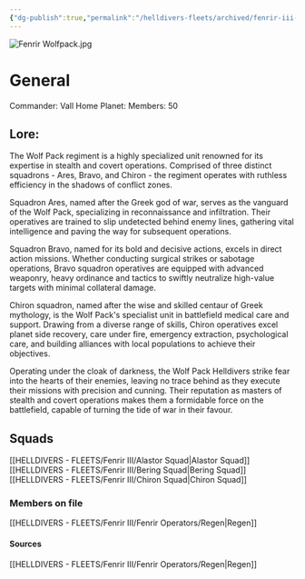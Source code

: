 ```yaml
---
{"dg-publish":true,"permalink":"/helldivers-fleets/archived/fenrir-iii-wolf-pack-archived-version/","noteIcon":"","created":"2024-04-13T17:27:16.433+02:00","updated":"2024-04-13T18:35:46.111+02:00"}
---
```


![Fenrir Wolfpack.jpg](/img/user/Images/Fenrir%20Wolfpack.jpg)
# General
Commander: Vall
Home Planet:
Members: 50

## Lore:
The Wolf Pack regiment is a highly specialized unit renowned for its expertise in stealth and covert operations. Comprised of three distinct squadrons - Ares, Bravo, and Chiron - the regiment operates with ruthless efficiency in the shadows of conflict zones.

Squadron Ares, named after the Greek god of war, serves as the vanguard of the Wolf Pack, specializing in reconnaissance and infiltration. Their operatives are trained to slip undetected behind enemy lines, gathering vital intelligence and paving the way for subsequent operations.

Squadron Bravo, named for its bold and decisive actions, excels in direct action missions. Whether conducting surgical strikes or sabotage operations, Bravo squadron operatives are equipped with advanced weaponry, heavy ordinance and tactics to swiftly neutralize high-value targets with minimal collateral damage.

Chiron squadron, named after the wise and skilled centaur of Greek mythology, is the Wolf Pack's specialist unit in battlefield medical care and support. Drawing from a diverse range of skills, Chiron operatives excel planet side recovery, care under fire, emergency extraction, psychological care, and building alliances with local populations to achieve their objectives.

Operating under the cloak of darkness, the Wolf Pack Helldivers strike fear into the hearts of their enemies, leaving no trace behind as they execute their missions with precision and cunning. Their reputation as masters of stealth and covert operations makes them a formidable force on the battlefield, capable of turning the tide of war in their favour.

## Squads
[[HELLDIVERS - FLEETS/Fenrir III/Alastor Squad\|Alastor Squad]]
[[HELLDIVERS - FLEETS/Fenrir III/Bering Squad\|Bering Squad]]
[[HELLDIVERS - FLEETS/Fenrir III/Chiron Squad\|Chiron Squad]]

### Members on file
[[HELLDIVERS - FLEETS/Fenrir III/Fenrir Operators/Regen\|Regen]]

#### Sources
[[HELLDIVERS - FLEETS/Fenrir III/Fenrir Operators/Regen\|Regen]]